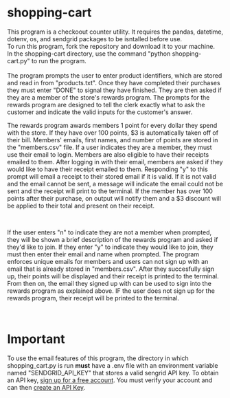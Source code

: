 # shopping-cart

This program is a checkoout counter utility. It requires the pandas, datetime, dotenv, os, and sendgrid packages to be isntalled before use. <br>
To run this program, fork the repository and download it to your machine. <br>
In the shopping-cart directory, use the command "python shopping-cart.py" to run the program.<br>
<br>
 The program prompts the user to enter product identifiers, which are stored and read in from "products.txt". Once they have completed their purchases they must enter "DONE" to signal they have finished. They are then asked if they are a member of the store's rewards program. The prompts for the rewards program are designed to tell the clerk exactly what to ask the customer and indicate the valid inputs for the customer's answer. <br>
  <p>The rewards program awards members 1 point for every dollar they spend with the store. If they have over 100 points, $3 is automatically taken off of their bill. Members' emails, first names, and number of points are stored in the "members.csv" file. If a user indicates they are a member, they must use their email to login. Members are also eligible to have their receipts emailed to them. After logging in with their email, members are asked if they would like to have their receipt emailed to them. Responding "y" to this prompt will email a receipt to their stored email if it is valid. If it is not valid and the email cannot be sent, a message will indicate the email could not be sent and the receipt will print to the terminal. If the member has over 100 points after their purchase, on output will notify them and a $3 discount will be applied to their total and present on their receipt.</p><br>
  <p>If the user enters "n" to indicate they are not a member when prompted, they will be shown a brief description of the rewards program and asked if they'd like to join. If they enter "y" to indicate they would like to join, they must then enter their email and name when prompted. The program enforces unique emails for members and users can not sign up with an email that is already stored in "members.csv". After they succesfully sign up, their points will be displayed and their receipt is printed to the terminal. From then on, the email they signed up with can be used to sign into the rewards program as explained above. IF the user does not sign up for the rewards program, their receipt will be printed to the terminal.</p><br>
  
 # Important
 To use the email features of this program, the directory in which shopping_cart.py is run __must__ have a .env file with an environment variable named "SENDGRID_API_KEY" that stores a valid sengrid API key. To obtain an API key, [sign up for a free account](https://signup.sendgrid.com/). You must verify your account and can then [create an API Key](https://app.sendgrid.com/settings/api_keys).
